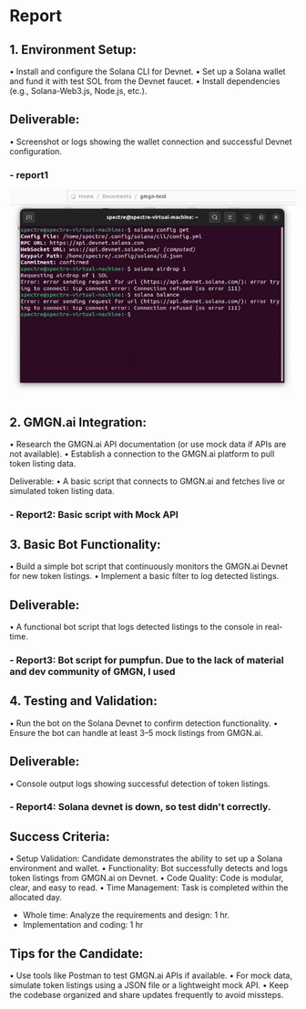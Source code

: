 # Report 

## 1. Environment Setup:
•	Install and configure the Solana CLI for Devnet.
•	Set up a Solana wallet and fund it with test SOL from the Devnet faucet.
•	Install dependencies (e.g., Solana-Web3.js, Node.js, etc.).


## Deliverable:
•	Screenshot or logs showing the wallet connection and successful Devnet configuration.

### - report1
![Solana Config](https://github.com/spectrecoder/GMGN.ai-sniper/blob/main/img/solana-config.png?raw=true)

	
## 2. GMGN.ai Integration:
•	Research the GMGN.ai API documentation (or use mock data if APIs are not available).
•	Establish a connection to the GMGN.ai platform to pull token listing data.

Deliverable:
•	A basic script that connects to GMGN.ai and fetches live or simulated token listing data.

### - Report2: Basic script with Mock API
	
## 3. Basic Bot Functionality:
•	Build a simple bot script that continuously monitors the GMGN.ai Devnet for new token listings.
•	Implement a basic filter to log detected listings.

## Deliverable:
•	A functional bot script that logs detected listings to the console in real-time.

### - Report3: Bot script for pumpfun. Due to the lack of material and dev community of GMGN, I used 

## 4.	Testing and Validation:
•	Run the bot on the Solana Devnet to confirm detection functionality.
•	Ensure the bot can handle at least 3–5 mock listings from GMGN.ai.

## Deliverable:
•	Console output logs showing successful detection of token listings.

### - Report4: Solana devnet is down, so test didn't correctly.

## Success Criteria:

•	Setup Validation: Candidate demonstrates the ability to set up a Solana environment and wallet.
•	Functionality: Bot successfully detects and logs token listings from GMGN.ai on Devnet. 
•	Code Quality: Code is modular, clear, and easy to read. 
•	Time Management: Task is completed within the allocated day.

- Whole time: Analyze the requirements and design: 1 hr.
- Implementation and coding: 1 hr

## Tips for the Candidate:

•	Use tools like Postman to test GMGN.ai APIs if available.
•	For mock data, simulate token listings using a JSON file or a lightweight mock API.
•	Keep the codebase organized and share updates frequently to avoid missteps.
